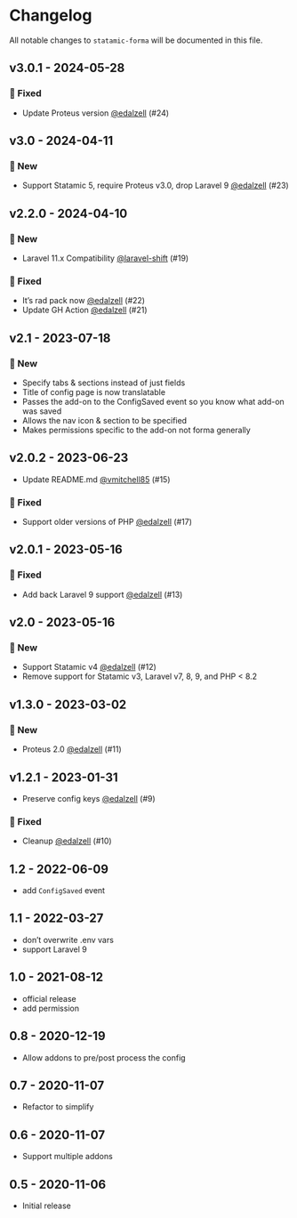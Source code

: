 # Changelog

All notable changes to `statamic-forma` will be documented in this file.

## v3.0.1 - 2024-05-28

### 🐛 Fixed

- Update Proteus version [@edalzell](https://github.com/edalzell) (#24)

## v3.0 - 2024-04-11

### 🚀 New

- Support Statamic 5, require Proteus v3.0, drop Laravel 9 [@edalzell](https://github.com/edalzell) (#23)

## v2.2.0 - 2024-04-10

### 🚀 New

- Laravel 11.x Compatibility [@laravel-shift](https://github.com/laravel-shift) (#19)

### 🐛 Fixed

- It’s rad pack now [@edalzell](https://github.com/edalzell) (#22)
- Update GH Action [@edalzell](https://github.com/edalzell) (#21)

## v2.1 - 2023-07-18

### 🚀 New

- Specify tabs & sections instead of just fields
- Title of config page is now translatable
- Passes the add-on to the ConfigSaved event so you know what add-on was saved
- Allows the nav icon & section to be specified
- Makes permissions specific to the add-on not forma generally

## v2.0.2 - 2023-06-23

- Update README.md [@vmitchell85](https://github.com/vmitchell85) (#15)

### 🐛 Fixed

- Support older versions of PHP [@edalzell](https://github.com/edalzell) (#17)

## v2.0.1 - 2023-05-16

### 🐛 Fixed

- Add back Laravel 9 support [@edalzell](https://github.com/edalzell) (#13)

## v2.0 - 2023-05-16

### 🚀 New

- Support Statamic v4 [@edalzell](https://github.com/edalzell) (#12)
- Remove support for Statamic v3, Laravel v7, 8, 9, and PHP < 8.2

## v1.3.0 - 2023-03-02

### 🚀 New

- Proteus 2.0 [@edalzell](https://github.com/edalzell) (#11)

## v1.2.1 - 2023-01-31

- Preserve config keys [@edalzell](https://github.com/edalzell) (#9)

### 🐛 Fixed

- Cleanup [@edalzell](https://github.com/edalzell) (#10)

## 1.2 - 2022-06-09

- add `ConfigSaved` event

## 1.1 - 2022-03-27

- don’t overwrite .env vars
- support Laravel 9

## 1.0 - 2021-08-12

- official release
- add permission

## 0.8 - 2020-12-19

- Allow addons to pre/post process the config

## 0.7 - 2020-11-07

- Refactor to simplify

## 0.6 - 2020-11-07

- Support multiple addons

## 0.5 - 2020-11-06

- Initial release
